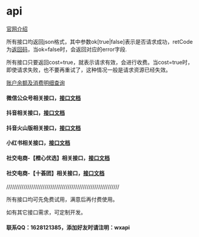 # api

[官网介绍](http://www.whosecard.com?from=api-doc)

所有接口均返回json格式，其中参数ok[true|false]表示是否请求成功，retCode为[返回码](https://github.com/iwoods100/wxapi-doc/blob/master/retcode.md)，当ok=false时，会返回对应的error字段.

所有接口只要返回cost=true，就表示请求有效，会进行收费。当cost=true时，即使请求失败，也不要再重试了，这种情况一般是请求资源已经失效。

[账户余额及消费明细查询](https://github.com/iwoods100/wxapi-doc/blob/master/pay.md)

#### 微信公众号相关接口，[接口文档](https://github.com/iwoods100/wxapi-doc/blob/master/wx.md)

#### 抖音相关接口，[接口文档](https://github.com/iwoods100/wxapi-doc/blob/master/douyin.md)

#### 抖音火山版相关接口，[接口文档](https://github.com/iwoods100/wxapi-doc/blob/master/douyinhuoshan.md)

#### 小红书相关接口，[接口文档](https://github.com/iwoods100/wxapi-doc/blob/master/xiaohongshu.md)

#### 社交电商-【橙心优选】相关接口，[接口文档](https://github.com/iwoods100/wxapi-doc/blob/master/cxyx.md)

#### 社交电商-【十荟团】相关接口，[接口文档](https://github.com/iwoods100/wxapi-doc/blob/master/shihuigroup.md)

<!-- #### 快手相关接口，[接口文档](https://github.com/iwoods100/wxapi-doc/blob/master/kuaishou.md) -->

<!-- #### b站相关接口，[接口文档](https://github.com/iwoods100/wxapi-doc/blob/master/bilibili.md) -->

<!-- #### 知乎相关接口，[接口文档](https://github.com/iwoods100/wxapi-doc/blob/master/zhihu.md) -->

<!-- #### 头条相关接口，[接口文档](https://github.com/iwoods100/wxapi-doc/blob/master/toutiao.md) -->

///////////////////////////////////////////////////////////

所有接口均可先免费试用，满意后再付费使用。

如有其它接口需求，可定制开发。

#### 联系QQ：1628121385，添加好友时请注明：wxapi
